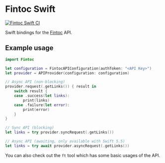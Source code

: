 # Fintoc Swift

[![Fintoc Swift CI](https://github.com/sergiocampama/Fintoc/actions/workflows/ci.yml/badge.svg)](https://github.com/sergiocampama/Fintoc/actions/workflows/ci.yml)

Swift bindings for the [Fintoc](https://fintoc.com) API.

## Example usage

```swift
import Fintoc

let configuration = FintocAPIConfiguration(authToken: "<API Key>")
let provider = APIProvider(configuration: configuration)

// Async API (non-blocking)
provider.request(.getLinks()) { result in
    switch result {
    case .success(let links):
        print(links)
    case .failure(let error):
        print(error)
    }
}

// Sync API (blocking)
let links = try provider.syncRequest(.getLinks())

// Async API (awaiting, only available with Swift 5.5)
let links = try await provider.asyncRequest(.getLinks())
```

You can also check out the `ft` tool which has some basic usages of the API.
